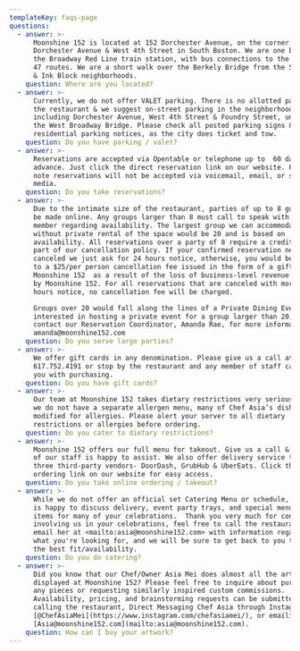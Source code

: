 ```yaml
---
templateKey: faqs-page
questions:
  - answer: >-
      Moonshine 152 is located at 152 Dorchester Avenue, on the corner of
      Dorchester Avenue & West 4th Street in South Boston. We are one block from
      the Broadway Red Line train station, with bus connections to the 9,11 and
      47 routes. We are a short walk over the Berkely Bridge from the South End
      & Ink Block neighborhoods.
    question: Where are you located?
  - answer: >-
      Currently, we do not offer VALET parking. There is no allotted parking for
      the restaurant & we suggest on-street parking in the neighborhood,
      including Dorchester Avenue, West 4th Street & Foundry Street, underneath
      the West Broadway Bridge. Please check all posted parking signs &
      residential parking notices, as the city does ticket and tow.
    question: Do you have parking / valet?
  - answer: >-
      Reservations are accepted via Opentable or telephone up to  60 days in
      advance. Just click the direct reservation link on our website. Please
      note reservations will not be accepted via voicemail, email, or social
      media.
    question: Do you take reservations?
  - answer: >-
      Due to the intimate size of the restaurant, parties of up to 8 guests can
      be made online. Any groups larger than 8 must call to speak with a staff
      member regarding availability. The largest group we can accommodate
      without private rental of the space would be 20 and is based on
      availability. All reservations over a party of 8 require a credit card as
      part of our cancellation policy. If your confirmed reservation needs to be
      canceled we just ask for 24 hours notice, otherwise, you would be subject
      to a $25/per person cancellation fee issued in the form of a gift card to
      Moonshine 152  as a result of the loss of business-level revenue required
      by Moonshine 152. For all reservations that are canceled with more than 24
      hours notice, no cancellation fee will be charged.

      Groups over 20 would fall along the lines of a Private Dining Event.  If
      interested in hosting a private event for a group larger than 20, please
      contact our Reservation Coordinator, Amanda Rae, for more information at
      amanda@moonshine152.com
    question: Do you serve large parties?
  - answer: >-
      We offer gift cards in any denomination. Please give us a call at
      617.752.4191 or stop by the restaurant and any member of staff can assist
      you with purchasing.
    question: Do you have gift cards?
  - answer: >-
      Our team at Moonshine 152 takes dietary restrictions very seriously. While
      we do not have a separate allergen menu, many of Chef Asia’s dishes can be
      modified for allergies. Please alert your server to all dietary
      restrictions or allergies before ordering.
    question: Do you cater to dietary restrictions?
  - answer: >-
      Moonshine 152 offers our full menu for takeout. Give us a call & a member
      of our staff is happy to assist. We also offer delivery service through
      three third-party vendors- DoorDash, GrubHub & UberEats. Click the direct
      ordering link on our website for easy access.
    question: Do you take online ordering / takeout?
  - answer: >-
      While we do not offer an official set Catering Menu or schedule, Chef Asia
      is happy to discuss delivery, event party trays, and special menu catered
      items for many of your celebrations.  Thank you very much for considering
      involving us in your celebrations, feel free to call the restaurant and/or
      email her at <mailto:asia@moonshine152.com> with information regarding
      what you're looking for, and we will be sure to get back to you to discuss
      the best fit/availability.
    question: Do you do catering?
  - answer: >-
      Did you know that our Chef/Owner Asia Mei does almost all the art
      displayed at Moonshine 152? Please feel free to inquire about purchasing
      any pieces or requesting similarly inspired custom commissions. 
      Availability, pricing, and brainstorming requests can be submitted by
      calling the restaurant, Direct Messaging Chef Asia through Instagram
      [@ChefAsiaMei](https://www.instagram.com/chefasiamei/), or emailing
      [Asia@moonshine152.com](mailto:asia@moonshine152.com).
    question: How can I buy your artwork?
---
```


